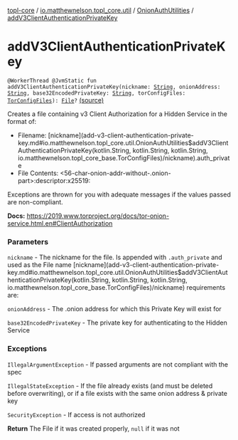 [topl-core](../../index.md) / [io.matthewnelson.topl_core.util](../index.md) / [OnionAuthUtilities](index.md) / [addV3ClientAuthenticationPrivateKey](./add-v3-client-authentication-private-key.md)

# addV3ClientAuthenticationPrivateKey

`@WorkerThread @JvmStatic fun addV3ClientAuthenticationPrivateKey(nickname: `[`String`](https://kotlinlang.org/api/latest/jvm/stdlib/kotlin/-string/index.html)`, onionAddress: `[`String`](https://kotlinlang.org/api/latest/jvm/stdlib/kotlin/-string/index.html)`, base32EncodedPrivateKey: `[`String`](https://kotlinlang.org/api/latest/jvm/stdlib/kotlin/-string/index.html)`, torConfigFiles: `[`TorConfigFiles`](../../..//topl-core-base/io.matthewnelson.topl_core_base/-tor-config-files/index.md)`): `[`File`](https://docs.oracle.com/javase/6/docs/api/java/io/File.html)`?` [(source)](https://github.com/05nelsonm/TorOnionProxyLibrary-Android/blob/master/topl-core/src/main/java/io/matthewnelson/topl_core/util/OnionAuthUtilities.kt#L124)

Creates a file containing v3 Client Authorization for a Hidden Service in the format of:

* Filename: [nickname](add-v3-client-authentication-private-key.md#io.matthewnelson.topl_core.util.OnionAuthUtilities$addV3ClientAuthenticationPrivateKey(kotlin.String, kotlin.String, kotlin.String, io.matthewnelson.topl_core_base.TorConfigFiles)/nickname).auth_private
* File Contents:  &lt;56-char-onion-addr-without-.onion-part&gt;:descriptor:x25519:

Exceptions are thrown for you with adequate messages if the values passed
are non-compliant.

**Docs:** https://2019.www.torproject.org/docs/tor-onion-service.html.en#ClientAuthorization

### Parameters

`nickname` - The nickname for the file. Is appended with `.auth_private` and used as the File name
[nickname](add-v3-client-authentication-private-key.md#io.matthewnelson.topl_core.util.OnionAuthUtilities$addV3ClientAuthenticationPrivateKey(kotlin.String, kotlin.String, kotlin.String, io.matthewnelson.topl_core_base.TorConfigFiles)/nickname) requirements are:

`onionAddress` - The .onion address for which this Private Key will exist for

`base32EncodedPrivateKey` - The private key for authenticating to the Hidden Service

### Exceptions

`IllegalArgumentException` - If passed arguments are not compliant with the spec

`IllegalStateException` - If the file already exists (and must be deleted before
overwriting), or if a file exists with the same onion address &amp; private key

`SecurityException` - If access is not authorized

**Return**
The File if it was created properly, `null` if it was not

